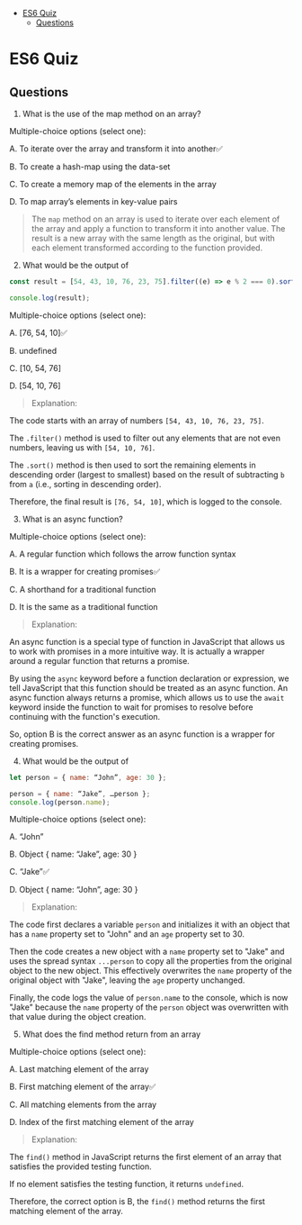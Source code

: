 - [ES6 Quiz](#es6-quiz)
  - [Questions](#questions)

# ES6 Quiz

## Questions

1. What is the use of the map method on an array?

Multiple-choice options (select one):

A. To iterate over the array and transform it into another✅️

B. To create a hash-map using the data-set

C. To create a memory map of the elements in the array

D. To map array’s elements in key-value pairs

> The `map` method on an array is used to iterate over each element of the array and apply a function to transform it into another value. The result is a new array with the same length as the original, but with each element transformed according to the function provided.

2. What would be the output of

```javascript
const result = [54, 43, 10, 76, 23, 75].filter((e) => e % 2 === 0).sort((a, b) => b - a);

console.log(result);
```

Multiple-choice options (select one):

A. [76, 54, 10]✅️

B. undefined

C. [10, 54, 76]

D. [54, 10, 76]

> Explanation:

The code starts with an array of numbers `[54, 43, 10, 76, 23, 75]`.

The `.filter()` method is used to filter out any elements that are not even numbers, leaving us with `[54, 10, 76]`.

The `.sort()` method is then used to sort the remaining elements in descending order (largest to smallest) based on the result of subtracting `b` from `a` (i.e., sorting in descending order).

Therefore, the final result is `[76, 54, 10]`, which is logged to the console.

3. What is an async function?

Multiple-choice options (select one):

A. A regular function which follows the arrow function syntax

B. It is a wrapper for creating promises✅️

C. A shorthand for a traditional function

D. It is the same as a traditional function

> Explanation:

An async function is a special type of function in JavaScript that allows us to work with promises in a more intuitive way. It is actually a wrapper around a regular function that returns a promise.

By using the `async` keyword before a function declaration or expression, we tell JavaScript that this function should be treated as an async function. An async function always returns a promise, which allows us to use the `await` keyword inside the function to wait for promises to resolve before continuing with the function's execution.

So, option B is the correct answer as an async function is a wrapper for creating promises.

4. What would be the output of

```javascript
let person = { name: “John”, age: 30 };

person = { name: “Jake”, …person };
console.log(person.name);
```

Multiple-choice options (select one):

A. “John”

B. Object { name: “Jake”, age: 30 }

C. “Jake”✅️

D. Object { name: “John”, age: 30 }

> Explanation:

The code first declares a variable `person` and initializes it with an object that has a `name` property set to "John" and an `age` property set to 30.

Then the code creates a new object with a `name` property set to "Jake" and uses the spread syntax `...person` to copy all the properties from the original object to the new object. This effectively overwrites the `name` property of the original object with "Jake", leaving the `age` property unchanged.

Finally, the code logs the value of `person.name` to the console, which is now "Jake" because the `name` property of the `person` object was overwritten with that value during the object creation.

5. What does the find method return from an array

Multiple-choice options (select one):

A. Last matching element of the array

B. First matching element of the array✅️

C. All matching elements from the array

D. Index of the first matching element of the array

> Explanation:

The `find()` method in JavaScript returns the first element of an array that satisfies the provided testing function.

If no element satisfies the testing function, it returns `undefined`.

Therefore, the correct option is B, the `find()` method returns the first matching element of the array.